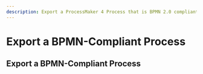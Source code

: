 ```yaml
---
description: Export a ProcessMaker 4 Process that is BPMN 2.0 compliant.
---
```


# Export a BPMN-Compliant Process

## Export a BPMN-Compliant Process



